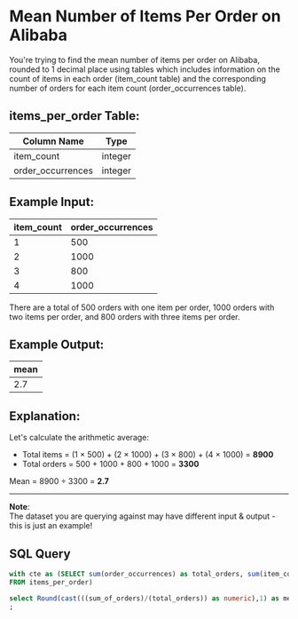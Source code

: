 # Mean Number of Items Per Order on Alibaba

You're trying to find the mean number of items per order on Alibaba, rounded to 1 decimal place using tables which includes information on the count of items in each order (item_count table) and the corresponding number of orders for each item count (order_occurrences table).

## items_per_order Table:

| Column Name | Type    |
|-------------|---------|
| item_count  | integer |
| order_occurrences | integer |

## Example Input:

| item_count | order_occurrences |
|------------|-------------------|
| 1          | 500               |
| 2          | 1000              |
| 3          | 800               |
| 4          | 1000              |

There are a total of 500 orders with one item per order, 1000 orders with two items per order, and 800 orders with three items per order.

## Example Output:

| mean |
|------|
| 2.7  |

## Explanation:

Let's calculate the arithmetic average:

- Total items = (1 × 500) + (2 × 1000) + (3 × 800) + (4 × 1000) = **8900**
- Total orders = 500 + 1000 + 800 + 1000 = **3300**

Mean = 8900 ÷ 3300 = **2.7**

---

**Note**:  
The dataset you are querying against may have different input & output - this is just an example!

## SQL Query

```sql
with cte as (SELECT sum(order_occurrences) as total_orders, sum(item_count*order_occurrences) as sum_of_orders 
FROM items_per_order)

select Round(cast(((sum_of_orders)/(total_orders)) as numeric),1) as mean from cte;
;
